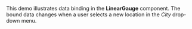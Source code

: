 This demo illustrates data binding in&nbsp;the **LinearGauge** component. The bound data changes when a&nbsp;user selects a&nbsp;new location in&nbsp;the _City_ drop-down menu.
